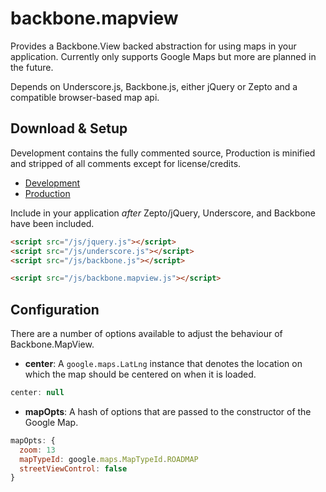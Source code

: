 # backbone.mapview

Provides a Backbone.View backed abstraction for using maps in your application.
Currently only supports Google Maps but more are planned in the future.

Depends on Underscore.js, Backbone.js, either jQuery or Zepto and a 
compatible browser-based map api.

## Download & Setup ##

Development contains the fully commented source, Production is minified and 
stripped of all comments except for license/credits.

* [Development](https://raw.github.com/gsmaverick/backbone.mapview/master/backbone.mapview.js)
* [Production](https://raw.github.com/gsmaverick/backbone.mapview/master/backbone.mapview.min.js)

Include in your application *after* Zepto/jQuery, Underscore, and Backbone have 
been included.

``` html
<script src="/js/jquery.js"></script>
<script src="/js/underscore.js"></script>
<script src="/js/backbone.js"></script>

<script src="/js/backbone.mapview.js"></script>
```


## Configuration  ##

There are a number of options available to adjust the behaviour of Backbone.MapView.

* __center__:
A `google.maps.LatLng` instance that denotes the location on which the map should
be centered on when it is loaded.

``` javascript
center: null
```

* __mapOpts__:
A hash of options that are passed to the constructor of the Google Map.


``` javascript
mapOpts: {
  zoom: 13
  mapTypeId: google.maps.MapTypeId.ROADMAP
  streetViewControl: false
}
```